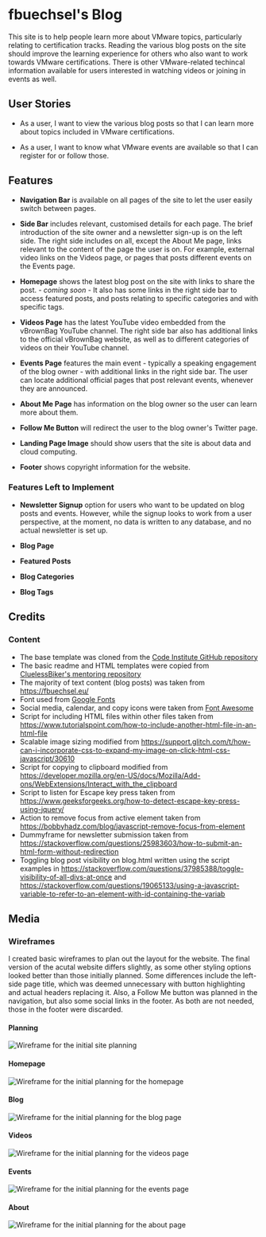 # fbuechsel's Blog

This site is to help people learn more about VMware topics, particularly relating to certification tracks. Reading the various blog posts on the site should improve the learning experience for others who also want to work towards VMware certifications. There is other VMware-related techincal information available for users interested in watching videos or joining in events as well.

## User Stories

- As a user, I want to view the various blog posts so that I can learn more about topics included in VMware certifications.

- As a user, I want to know what VMware events are available so that I can register for or follow those.

## Features 

- __Navigation Bar__ is available on all pages of the site to let the user easily switch between pages.

- __Side Bar__ includes relevant, customised details for each page. The brief introduction of the site owner and a newsletter sign-up is on the left side. The right side includes on all, except the About Me page, links relevant to the content of the page the user is on. For example, external video links on the Videos page, or pages that posts different events on the Events page.

- __Homepage__ shows the latest blog post on the site with links to share the post. *- coming soon* - It also has some links in the right side bar to access featured posts, and posts relating to specific categories and with specific tags.

- __Videos Page__ has the latest YouTube video embedded from the vBrownBag YouTube channel. The right side bar also has additional links to the official vBrownBag website, as well as to different categories of videos on their YouTube channel.

- __Events Page__ features the main event - typically a speaking engagement of the blog owner - with additional links in the right side bar. The user can locate additional official pages that post relevant events, whenever they are announced.

- __About Me Page__ has information on the blog owner so the user can learn more about them.

- __Follow Me Button__ will redirect the user to the blog owner's Twitter page.

- __Landing Page Image__ should show users that the site is about data and cloud computing.

- __Footer__ shows copyright information for the website.

### Features Left to Implement

- __Newsletter Signup__ option for users who want to be updated on blog posts and events. However, while the signup looks to work from a user perspective, at the moment, no data is written to any database, and no actual newsletter is set up.

- __Blog Page__

- __Featured Posts__ 

- __Blog Categories__ 

- __Blog Tags__ 

<!-- ## Testing  -->


<!-- ### Validator Testing  -->


<!-- ## Deployment -->


## Credits 

### Content 

- The base template was cloned from the [Code Institute GitHub repository](https://github.com/Code-Institute-Org/ci-full-template)
- The basic readme and HTML templates were copied from [CluelessBiker's mentoring repository](https://github.com/CluelessBiker/mentoring/tree/main)
- The majority of text content (blog posts) was taken from https://fbuechsel.eu/
- Font used from [Google Fonts](https://fonts.google.com/specimen/Share+Tech)
- Social media, calendar, and copy icons were taken from [Font Awesome](https://fontawesome.com/)
- Script for including HTML files within other files taken from https://www.tutorialspoint.com/how-to-include-another-html-file-in-an-html-file
- Scalable image sizing modified from https://support.glitch.com/t/how-can-i-incorporate-css-to-expand-my-image-on-click-html-css-javascript/30610
- Script for copying to clipboard modified from https://developer.mozilla.org/en-US/docs/Mozilla/Add-ons/WebExtensions/Interact_with_the_clipboard
- Script to listen for Escape key press taken from https://www.geeksforgeeks.org/how-to-detect-escape-key-press-using-jquery/
- Action to remove focus from active element taken from https://bobbyhadz.com/blog/javascript-remove-focus-from-element
- Dummyframe for newsletter submission taken from https://stackoverflow.com/questions/25983603/how-to-submit-an-html-form-without-redirection
- Toggling blog post visibility on blog.html written using the script examples in https://stackoverflow.com/questions/37985388/toggle-visibility-of-all-divs-at-once and https://stackoverflow.com/questions/19065133/using-a-javascript-variable-to-refer-to-an-element-with-id-containing-the-variab

## Media

### Wireframes

I created basic wireframes to plan out the layout for the website. The final version of the acutal website differs slightly, as some other styling options looked better than those initially planned. Some differences include the left-side page title, which was deemed unnecessary with button highlighting and actual headers replacing it. Also, a Follow Me button was planned in the navigation, but also some social links in the footer. As both are not needed, those in the footer were discarded.

#### Planning
<img src='assets/images/site_layout/planning.png' alt='Wireframe for the initial site planning'/>

#### Homepage
<img src='assets/images/site_layout/home.png' alt='Wireframe for the initial planning for the homepage'/>

#### Blog
<img src='assets/images/site_layout/blog.png' alt='Wireframe for the initial planning for the blog page'/>

#### Videos
<img src='assets/images/site_layout/videos.png' alt='Wireframe for the initial planning for the videos page'/>

#### Events
<img src='assets/images/site_layout/events.png' alt='Wireframe for the initial planning for the events page'/>

#### About
<img src='assets/images/site_layout/about.png' alt='Wireframe for the initial planning for the about page'/>